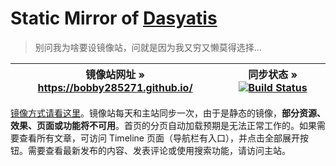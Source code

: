 # Static Mirror of [Dasyatis](https://www.bobby285271.top/)

> 别问我为啥要设镜像站，问就是因为我又穷又懒莫得选择...

| 镜像站网址 » https://bobby285271.github.io/ | 同步状态 » [![Build Status](https://www.travis-ci.org/bobby285271/travis-cron.svg?branch=master)](https://www.travis-ci.org/bobby285271/travis-cron) |
|:--:|:--:|

[镜像方式请看这里](https://github.com/bobby285271/travis-cron/blob/master/.travis.yml)。镜像站每天和主站同步一次，由于是静态的镜像，**部分资源、效果、页面或功能将不可用**。首页的分页自动加载预期是无法正常工作的。如果需要查看所有文章，可访问 Timeline 页面（导航栏有入口），并点击全部展开按钮。需要查看最新发布的内容、发表评论或使用搜索功能，请访问主站。
